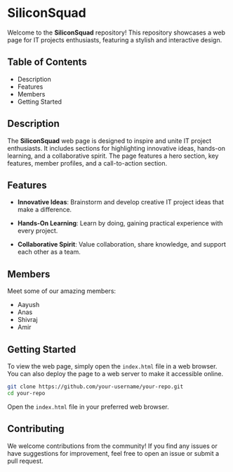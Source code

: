 
# SiliconSquad 

Welcome to the **SiliconSquad** repository! This repository showcases a web page for IT projects enthusiasts, featuring a stylish and interactive design.

## Table of Contents
- Description
- Features
- Members
- Getting Started


## Description

The **SiliconSquad** web page is designed to inspire and unite IT project enthusiasts. It includes sections for highlighting innovative ideas, hands-on learning, and a collaborative spirit. The page features a hero section, key features, member profiles, and a call-to-action section.

## Features

- **Innovative Ideas**: Brainstorm and develop creative IT project ideas that make a difference.

- **Hands-On Learning**: Learn by doing, gaining practical experience with every project.

- **Collaborative Spirit**: Value collaboration, share knowledge, and support each other as a team.

## Members

Meet some of our amazing members:

- Aayush 
- Anas 
- Shivraj 
- Amir

## Getting Started

To view the web page, simply open the `index.html` file in a web browser. You can also deploy the page to a web server to make it accessible online.

```bash
git clone https://github.com/your-username/your-repo.git
cd your-repo
```

Open the `index.html` file in your preferred web browser.

## Contributing

We welcome contributions from the community! If you find any issues or have suggestions for improvement, feel free to open an issue or submit a pull request.


```
